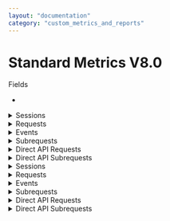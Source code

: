 ```yaml
---
layout: "documentation"
category: "custom_metrics_and_reports"
---
```

                            



Standard Metrics V8.0
=====================

Fields

*   
<details close markdown="block"><summary>Sessions</summary>
    
    1.  Session Environment guid - GUID of the environment.
    2.  Session Application Name - Name of the application.
    3.  Session Application Type - Type of the application. For example, Native and SPA.
    4.  Session Channel - Channel of application. For example, Mobile and Tablet.
    5.  Session Device Model - The model type of client device.
    6.  Session DeviceID - Unique ID of the device for the application.
    7.  Session Volt MX User ID - User ID of the end user using the app. Value has to be set using the setUserID API in the application.
    8.  Session OS Version - Version of the client device's OS.
    9.  Session Platform - Application platform. For example, iOS, Android.
    10.  Session City - Obtained from IP for geolocation mapping. This field is not populated if this detail cannot be resolved from the IP address.
    11.  Session Country - Obtained from IP for geolocation mapping. This field is not populated if this detail cannot be resolved from the IP address.
    12.  Session Region - Obtained from IP for geolocation mapping. This field is not populated if this detail cannot be resolved from the IP address.
    13.  Session Zip - Obtained from IP for geolocation mapping. This field is not populated if this detail cannot be resolved from the IP address.
    14.  Session TimeStamp\_Local – Timestamp of the session in the local time zone. The local time zone is set in the user’s profile in Volt MX Foundry console.
    15.  Session TimeStamp\_UTC – Timestamp of session init in UTC.
    16.  Session Error Message – Error message.
    17.  Session Error Stack Trace – Stack trace of error. Applicable for event types Error/Crash if the same is available for the type of error/Crash.
    18.  Session Volt MX Foundry (Foundry) app name – application name provided on creation of an app in Volt MX Foundry console.
    19.  Session Volt MX Foundry (Foundry) app guid – application guid generated on the creation of an app in Volt MX Foundry console.
    20.  Session Remote IP
    21.  Session Integration service version header – Version of the integration service requested by application in the service request header.
    22.  Session Integration service version – Version of the integration service served by the application server for a service request.
    23.  Session SDK Type - If an app is built using Volt MX Foundry SDK this will indicate the type of SDK such as iOS and PhoneGap.
    24.  Session SDK Version - Version of the Volt MX Foundry SDK used in the client binary.
    25.  Session Service Group - Integration service name of the service request for applications defined from Volt MX Foundry console.
    26.  Session User Agent - User agent of the client device from a network call.
    27.  Session Application Version - Version of the application.
    28.  Session Session Category - Type of session whether interactive or non - interactive.
    

*   </details>
<details close markdown="block"><summary>Requests</summary>
    
    1.  Request Environment guid - GUID of the environment.
    2.  Request Application Name - Name of the application.
    3.  Request Application Type - Type of the application. For example, Native and SPA.
    4.  Request Channel - Channel of application. For example, Mobile and Tablet.
    5.  Request Device Model - The model type of client device.
    6.  Request DeviceID - Unique ID of the device for the application.
    7.  Request OS Version - Version of the client device's OS.
    8.  Request Platform - Application platform. For example, iOS, Android.
    9.  Request Service ID
    10.  Request TimeStamp\_Local – Timestamp of an event in the local time zone. The local time zone is set in the user’s profile in Volt MX Foundry console.
    11.  Request TimeStamp\_UTC – Timestamp of an event in UTC.
    12.  Request City - Obtained from IP for geolocation mapping. This field is not populated if this detail cannot be resolved from the IP address.
    13.  Request Country - Obtained from IP for geolocation mapping. This field is not populated if this detail cannot be resolved from the IP address.
    14.  Request Region - Obtained from IP for geolocation mapping. This field is not populated if this detail cannot be resolved from the IP address.
    15.  Request Zip - Obtained from IP for geolocation mapping. This field is not populated if this detail cannot be resolved from the IP address.
    16.  Request Error Message – Contains any request message that is added by platform code or app developer to provide more info on error events.
    17.  Request Error Stack Trace – Stack trace of error. Applicable for event types Error/Crash if the same is available for the type of error/Crash.
    18.  Request SDK Type - If an app is built using Volt MX Foundry SDK this will indicate the type of SDK such as iOS and PhoneGap.
    19.  Request SDK Version - Version of the Volt MX Foundry SDK used in the client binary.
    20.  Request Volt MX Foundry (Foundry) app name– application name provided on creation of an app in Volt MX Foundry console.
    21.  Request Volt MX Foundry (Foundry) app guid – application guid generated on the creation of an app in Volt MX Foundry console.
    22.  Request Service Group - Integration service name of the service request for applications defined from Volt MX Foundry console.
    23.  Request FormID
    24.  Request Integration service version header – Version of the integration service requested by application in the service request header.
    25.  Request Integration service version – Version of the integration service served by the application server for a service request.
    26.  Request Object name – Name of the object that is mapped in a service request. Applicable for services with object mapping.
    27.  Request Object method – Type of the object method. For example, PUT and POST. Applicable for services with object mapping.
    28.  Request Volt MX User ID - User ID of the end user using the app. Value has to be set using the setUserID API in the application.
    29.  Request Remote IP
    30.  Request User Agent - User agent of the client device from a network call.
    31.  Request Application Version - Version of the application.
    32.  Request Service Type - Type of Volt MX Foundry service of the application. The values include Integration, Object, and Orchestration.
    33.  Request Connection Type - The type of connector. For example, JSON and XML.
    34.  Request Request Type - Type of Request from the device. For example, Upload and Download.
    35.  Request Request Bytes - Transaction request data in bytes.
    36.  Request Response Bytes - Transaction response data in bytes.
    37.  Request Sync Error - If an error occurs during a sync service call, the value of Request Sync Error is true. Otherwise, it is false.
    38.  Request Sync Mode - Sync Mode of the application. The values include Online and Offline.
    39.  Request Session Category - Type of session whether interactive or non - interactive.
    

*   </details>
<details close markdown="block"><summary>Events</summary>
    
    1.  Events Environment guid - GUID of the environment.
    2.  Event Application Name - Name of the application.
    3.  Event Application Type - Type of the application. For example, Native and SPA.
    4.  Event Channel - Channel of application. For example, Mobile and Tablet.
    5.  Event Platform - Application platform. For example, iOS and Android.
    6.  Event Device Model - The model type of client device.
    7.  Event User ID- Unique ID of the user.
    8.  Event DeviceID - Unique ID of the device for the application.
    9.  Event User Agent - User agent of the client device from a network call.
    10.  Event Application Version - Version of the application.
    11.  Event Plugin Version IDE - Plugin versions of Volt MX Iris Enterprise used for building the app. This will be populated only for Crash event type.
    12.  Event Plugin Version Platform - Plugin version of the platform (such as iOS plugin) used for building the app. This will be populated only for Crash event type.
    13.  Event SDK Type - If an app is built using Volt MX Foundry SDK this will indicate the type of SDK such as iOS and PhoneGap.
    14.  Event SDK Version - Version of the Volt MX Foundry SDK used in the client binary.
    15.  Event Type - The type of application event. For example, FormEntry and Gesture.
    16.  Event Sub Type - The event sub type of application event. Meaning of subtype depends on the event type. For FormEntry event subtype denotes form entered. For Gesture, it denotes the type of Gesture such as a double-click.
    17.  Event Form ID - Form ID of the form where the application event occurred.
    18.  Event Widget ID - Widget Id of the widget where the application event was triggered. Not applicable for events that do not involve a widget such as FormEntry and FormExit.
    19.  Event Flow Tag - Optional parameter that can be set by a developer via an API call to identify a flow. It helps in easy identification for data analysis.
    20.  Event Error Code - Error code if the event type is error and Exception code if the event type is an exception.
    21.  Event Error Message – Contains any event message that is added by platform code or app developer to provide more info on error events.
    22.  Event Error Crash Report – Crash Report from the device for event type Crash. Data is not symbolicated.
    23.  Event Custom Error Message – Contains any custom message that is added by platform code or app developer to provide more info on error events.
    24.  Event Error File – Application code file where an error occurred. Applicable for event types Error/Exception if the same is available for the type of error/exception.
    25.  Event Error Method – Application function call where an error occurred. Applicable for event types Error/Exception if the same is available for the type of error/exception.
    26.  Event Error Stack Trace – Stack trace of error. Applicable for event types Error/Crash if the same is available for the type of error/Crash.
    27.  Event Error Type – Type of error. For example, Error, Exception, and Crash.
    28.  Event Is Error – true if the event type is error/crash and false if the event type is an exception. Not applicable for other event types.
    29.  Event Response Status Code – Output status of the service response from the Volt MX Foundry server.
    30.  Event Meta Data – Any metadata sent as part of the events data. Typically this is applicable for event type error, exception, crash, and custom.
    31.  Event TimeStamp\_Local - Timestamp when the service request was received in the timestamp set in a user's profile in the manage cloud portal.
    32.  Event TimeStamp\_UTC - Timestamp of request in UTC.
    33.  Event Network Type - Mobile Network vs WiFi (networktype) - indicates the type of network during the time of the crash. Valid values are `mobilenetwork` and `WiFi`.
    

*   </details>
<details close markdown="block"><summary>Subrequests</summary>
    
    1.  Subrequest Environment guid - GUID of the environment.
    2.  Subrequest Application Name - Name of the application.
    3.  Subrequest Application Version - Version of the application.
    4.  Subrequest Application Type - Type of the application. For example, Native and SPA.
    5.  Subrequest Channel - Channel of application. For example, Mobile and Tablet.
    6.  Subrequest Device Model - Model of the client device.
    7.  Subrequest DeviceID - Unique ID of the device for the application.
    8.  Subrequest OS Version - Version of the client device's OS.
    9.  Subrequest Platform - Application platform. For example, iOS and Android.
    10.  Subrequest Parent Service ID
    11.  Subrequest Service ID
    12.  Subrequest TimeStamp\_Local – Timestamp of the request in the local time zone. The local time zone is set in the user’s profile in Volt MX Foundry console.
    13.  Subrequest TimeStamp\_UTC – Timestamp of the request in UTC.
    14.  Subrequest City - Obtained from IP for geolocation mapping. If this detail is not resolved from the IP address, this field is not populated.
    15.  Subrequest Country - Obtained from IP for geolocation mapping. If this detail is not resolved from the IP address, this field is not populated.
    16.  Subrequest Region - Obtained from IP for geolocation mapping. If this detail is not resolved from the IP address, this field is not populated.
    17.  Subrequest Zip - Obtained from IP for geolocation mapping. If this detail is not resolved from the IP address, this field is not populated.
    18.  Subrequest Error Message – Contains any request message that is added by either platform code or app developer to provide more information on error events.
    19.  Subrequest Error Stack Trace – Stack trace of error. Applicable for event types Error/Crash if the same is available for the type of error/Crash.
    20.  Subrequest SDK Type - If the app is built using Volt MX Foundry SDK, this field indicates the type of SDK such as iOS and PhoneGap.
    21.  Subrequest SDK Version - Version of the Volt MX Foundry SDK used in the client binary.
    22.  Subrequest Volt MX Foundry (Foundry) app name – Application name provided on creation of an app in Volt MX Foundry console.
    23.  Subrequest Volt MX Foundry (Foundry) app guid – Application guid generated on the creation of an app in Volt MX Foundry console.
    24.  Subrequest Parent Service Group - Parent service name of the service request for applications defined from Volt MX Foundry console.
    25.  Subrequest Service Group - Integration service name of the service request for applications defined from Volt MX Foundry console.
    26.  Subrequest FormID - Request FormID.
    27.  Subrequest Integration service version header – Version of the integration service requested by application in the service request header.
    28.  Subrequest Integration service version – Version of the integration service served by the application server for a service request.
    29.  Subrequest Object name – Name of the object that is mapped in the service request. It is applicable for services with object mapping.
    30.  Subrequest Object method – Type of the object method. For example, PUT and POST. It is applicable for services with object mapping.
    31.  Subrequest Volt MX User ID - User ID of the end user using the app. Value has to be set using the setUserID API in the application.
    32.  Subrequest Remote IP
    33.  Subrequest User Agent - User agent of the client device from a network call.
    34.  Subrequest Service Type - Type of Volt MX Foundry service of the application. The values include Integration, Orchestration, and Object.
    35.  Subrequest Connection Type - The type of connector. For example, JSON and XML.
    36.  Subrequest Request Type - Type of request from the device. For example, Upload and Download.
    37.  Subrequest Request Bytes - Transaction request data in bytes.
    38.  Subrequest Response Bytes - Transaction response data in bytes.
    39.  Subrequest Sync Error - If an error occurs during a sync service call, the value of Subrequest Sync Error is true. Otherwise, it is false.
    40.  Subrequest Sync Mode - Sync mode of the application. The values include Online and Offline.
    41.  Subrequest Session Category - Type of session whether interactive or non - interactive.
    

*   </details>
<details close markdown="block"><summary>Direct API Requests</summary>
    
    1.  API\_Request Environment guid - GUID of the environment.
    2.  API\_Request Application Name - Name of the application.
    3.  API\_Request Service ID
    4.  API\_Request TimeStamp\_Local – Timestamp of the request in the local time zone. The local time zone is set in the user’s profile in Volt MX Foundry console.
    5.  API\_Request TimeStamp\_UTC – Timestamp of the request in UTC.
    6.  API\_Request City - Obtained from IP for geolocation mapping. If this detail is not resolved from the IP address, this field is not populated.
    7.  API\_Request Country - Obtained from IP for geolocation mapping. If this detail is not resolved from the IP address, this field is not populated.
    8.  API\_Request Region - Obtained from IP for geolocation mapping. If this detail is not resolved from the IP address, this field is not populated.
    9.  API\_Request Zip - Obtained from IP for geolocation mapping. If this detail is not resolved from the IP address, this field is not populated.
    10.  API\_Request Error Message – Contains any request message that is added by platform code or app developer to provide more info on error events.
    11.  API\_Request Error Stack Trace – Stack trace of error. It is applicable for event types Error/Crash if the same is available for the type of error/Crash.
    12.  API\_Request SDK Type - If the app is built using Volt MX Foundry SDK, this field will indicate the type of SDK such as iOS and PhoneGap.
    13.  API\_Request SDK Version - Version of the Volt MX Foundry SDK used in the client binary.
    14.  API\_Request Volt MX Foundry (Foundry) app name– Application name provided on the creation of an app in Volt MX Foundry console.
    15.  API\_Request Volt MX Foundry (Foundry) app guid – Application guid generated on creation of an app in Volt MX Foundry console.
    16.  API\_Request Service Group - Integration service name of the service request for applications defined from Volt MX Foundry console.
    17.  API\_Request FormID - Request FormID.
    18.  API\_Request Integration service version header – Version of the integration service requested by application in the service request header.
    19.  API\_Request Integration service version – Version of the integration service served by the application server for a service request.
    20.  API\_Request Object name – Name of the object that is mapped in the service request. It is applicable for services with object mapping.
    21.  API\_Request Object method – Type of the object method. For example, PUT and POST. It is applicable for services with object mapping.
    22.  API\_Request Volt MX User ID - User ID of the end user using the app. Value has to be set using the setUserID API in the application.
    23.  API\_Request Remote IP
    24.  API\_Request User Agent - User agent of the client device from a network call.
    25.  API\_Request Service Type - Type of Volt MX Foundry service of the application. The values include Integration, Orchestration, and Object.
    26.  API\_Request Connection Type - The type of connector. For example, JSON and XML.
    27.  API\_Request Request Type - Type of request from the device. For example, Upload and Download.
    28.  API\_Request Request Bytes - Transaction request data in bytes.
    29.  API\_Request Response Bytes - Transaction response data in bytes.
    30.  API\_Request Sync Error - If any error occurs during a sync service call, the value of API\_Request Sync Error is true. Otherwise, it is false.
    31.  API\_Request Sync Mode - Sync mode of the application. The values include Online and Offline.
    32.  API\_Request Session Category - Type of session whether interactive or non - interactive.
    
*   </details>
<details close markdown="block"><summary>Direct API Subrequests</summary>
    
    1.  API\_SubRequest Environment guid - GUID of the environment.
    2.  API\_SubRequest Application Name - Name of the application.
    3.  API\_SubRequest Parent Service ID
    4.  API\_SubRequest Service ID
    5.  API\_SubRequest TimeStamp\_Local – Timestamp of the request in the local time zone. The local time zone is set in the user’s profile in Volt MX Foundry console.
    6.  API\_SubRequest TimeStamp\_UTC – Timestamp of the request in UTC.
    7.  API\_SubRequest City - Obtained from IP for geolocation mapping. This field is not populated if this detail cannot be resolved from the IP address.
    8.  API\_SubRequest Country - Obtained from IP for geolocation mapping. This field is not populated if this detail cannot be resolved from the IP address.
    9.  API\_SubRequest Region - Obtained from IP for geolocation mapping. This field is not populated if this detail cannot be resolved from the IP address.
    10.  API\_SubRequest Zip - Obtained from IP for geolocation mapping. This field is not populated if this detail cannot be resolved from the IP address.
    11.  API\_SubRequest Error Message – Contains any request message that is added by platform code or app developer to provide more info on error events.
    12.  API\_SubRequest Error Stack Trace – Stack trace of error. It is applicable for event types Error/Crash if the same is available for the type of error/Crash.
    13.  API\_SubRequest SDK Type - If the app is built using Volt MX Foundry SDK this will indicate the type of SDK such as iOS and PhoneGap.
    14.  API\_SubRequest SDK Version - Version of the Volt MX Foundry SDK used in the client binary.
    15.  API\_SubRequest Volt MX Foundry (Foundry) app name – Application name provided on creation of an app in Volt MX Foundry console.
    16.  API\_SubRequest Volt MX Foundry (Foundry) app guid – Application guid generated on the creation of an app in Volt MX Foundry console.
    17.  API\_SubRequest Parent Service Group - Parent service name of the service request for applications defined from Volt MX Foundry console.
    18.  API\_SubRequest Service Group - Integration service name of the service request for applications defined from Volt MX Foundry console.
    19.  API\_SubRequest FormID - Request FormID.
    20.  API\_SubRequest Integration service version header – Version of the integration service requested by application in the service request header.
    21.  API\_SubRequest Integration service version – Version of the integration service served by the application server for a service request.
    22.  API\_SubRequest Object name – Name of the object that is mapped in the service request. It is applicable for services with object mapping.
    23.  API\_SubRequest Object method – Type of the object method. For example, PUT and POST. It is applicable for services with object mapping.
    24.  API\_SubRequest Volt MX User ID - User ID of the end user using the app. Value has to be set using the setUserID API in the application.
    25.  API\_SubRequest Remote IP
    26.  API\_SubRequest User Agent - Type of Volt MX Foundry service of the application. The values include Integration, Orchestration, and Object.
    27.  API\_SubRequest Service Type
    28.  API\_SubRequest Connection Type - The type of connector. For example, JSON and XML.
    29.  API\_SubRequest Request Type - Type of request from the device. For example, Upload and Download.
    30.  API\_SubRequest Request Bytes - Transaction request data in bytes.
    31.  API\_SubRequest Response Bytes - Transaction response data in bytes.
    32.  API\_SubRequest Sync Error - If any error occurs during a sync service call, the value of API\_SubRequest Sync Error is true. Otherwise, it is false.
    33.  API\_SubRequest Sync Mode - Sync mode of the application. The values include Online and Offline.
    34.  API\_SubRequest Session Category - Type of session whether interactive or non - interactive.
    

Measures

*   </details>
<details close markdown="block"><summary>Sessions</summary>
    
    1.  Session HTTP Response Code
    2.  Session Response Status Code
    3.  Session Session Key
    4.  Session Total Duration
    

*   </details>
<details close markdown="block"><summary>Requests</summary>
    
    1.  Request HTTP Response Code – HTTP code of the service response obtained by the device.
    2.  Request Response Status Code – Output status of the service response from the Volt MX Foundry server.
    3.  Request Session Key – Unique session identifier for application session data from session init call.
    4.  Request Total Duration \- Total time spent in Volt MX app services server for the service call, from the time request was received by the server until the response was sent back to the device. Total duration is equal to the sum of all the duration fields.
    5.  Request Internal Duration - Time spent by the service call in Volt MX App Services for internal processing.
    6.  Request PostProcessor Duration - Time spent by the service call in Volt MX app services in custom post-processing logic in the service.
    7.  Request PreProcessor Duration - Time spent by the service call in Volt MX app services in custom pre-processing logic in the service.
    8.  Request Parse Duration - Time spent by the service call in Volt MX app services in parsing the response from an external source.
    9.  Request External Duration - Time spent by the service call in Volt MX App Services for an external call from Volt MX Server to the backend.
    10.  Request Total Duration - Total time spent in Volt MX app services server for the service call, from the time request was received by the server until the response was sent back to the device. Total duration is equal to the sum of all the duration fields.
    11.  Request Response Status Code
    12.  Request HTTP Response Code – HTTP code of the service response obtained by the device.
    13.  Request Object mapping duration (request) – Time taken to map the object detail into service request by Volt MX app services.
    14.  Request Object mapping duration (response) – Time taken to map the object detail into service response by Volt MX app services.
    15.  Request Request\_Key
    16.  Request session\_key
    17.  Request Total Records Synced - Total number of records that are either downloaded or uploaded during a sync service call.
    18.  Request Request Data Processing Duration - Time taken to parse the data and convert to JSON for a request.
    19.  Request Response Data Processing Duration -Time taken to parse the data and convert to JSON for a response.
    20.  Request Custom-Conflict Duration - Time taken to execute built-in interceptor logic for conflicts in milliseconds.
    21.  Request Conflict Count - Number of conflicts occurred during a sync service call.
    

*   </details>
<details close markdown="block"><summary>Events</summary>
    
    1.  Event Error Line – Line number in application code file where the error occurred. Applicable for event types error/exception.
    2.  Event HTTP Response Code – HTTP code of the service response obtained by the device.
    3.  Event Response Time – Response time as viewed by the client device. That is the time since service the request is sent from device to server and response obtained back in the device.
    4.  Event Session Key - Unique session identifier for the session in which the application event occurred.
    5.  Event Request Key
    6.  Event Disk Memory Free - indicate free memory in the internal disk in MB.
    7.  Event Disk Memory Total - indicates total memory in the internal disk in MB.
    8.  Event Sd Memory Free - indicates free memory available in SD card in MB.
    9.  Event Sd Memory Total - indicates battery level during the time of the crash. This will be a number indicator % available of battery.
    10.  Event Battery Charge Level - indicates battery level during the time of the crash. This will be a number indicator % available of battery.
    11.  Event Memory Usage – RAM - indicates the memory used when the app crashes.
    12.  Event CPU Usage - indicates the % of CPU being used at the time of the crash.
    13.  Event Form Duration - The amount of time spent in a particular form in milliseconds.
    14.  Event Load Duration - The amount of time taken in milliseconds for an app to load.
    15.  Event Fore Duration - The amount of time in milliseconds spent by an app in the foreground.
    

*   </details>
<details close markdown="block"><summary>Subrequests</summary>
    
    1.  Subrequest HTTP Response Code – HTTP code of the service response obtained by the device.
    2.  Subrequest Response Status Code – Output status of the service response from the Volt MX Foundry server.
    3.  Subrequest Session Key – Unique session identifier for application session data from session init call.
    4.  Subrequest Total Duration - Total time spent in Volt MX app services server for the service call, from the time request was received by the server until the response was sent back to the device. Total duration is equal to the sum of all the duration fields.
    5.  Subrequest Internal Duration - Time spent by the service call in Volt MX App Services for internal processing.
    6.  Subrequest PostProcessor Duration - Time spent by the service call in Volt MX app services in custom post-processing logic in the service.
    7.  Subrequest PreProcessor Duration - Time spent by the service call in Volt MX app services in custom pre-processing logic in the service.
    8.  Subrequest Parse Duration - Time spent by the service call in Volt MX app services in parsing the response from an external source.
    9.  Subrequest External Duration - Time spent by the service call in Volt MX App Services for an external call from Volt MX Server to the backend.
    10.  Subrequest Total Duration - Total time spent in Volt MX app services server for the service call, from the time request was received by the server until the response was sent back to the device. Total duration is equal to the sum of all the duration fields.
    11.  Subrequest Response Status Code
    12.  Subrequest HTTP Response Code – HTTP code of the service response obtained by the device.
    13.  Subrequest Object mapping duration (request) – Time taken to map the object detail into service request by Volt MX app services.
    14.  Subrequest Object mapping duration (response) – Time taken to map the object detail into service response by Volt MX app services.
    15.  Subrequest Request\_Key
    16.  Subrequest Total Records Synced - Total number of records that are either downloaded or uploaded during a sync service call.
    17.  Subrequest Request Data Processing Duration - Time taken to parse the data and convert to JSON for a request.
    18.  Subrequest Response Data Processing Duration - Time taken to parse the data and convert to JSON for a response.
    19.  Subrequest Custom-Conflict Duration - Time taken to execute built-in interceptor logic for conflicts in milliseconds.
    20.  Subrequest Conflict Count - Number of conflicts occurred during a sync service call.
    

*   </details>
<details close markdown="block"><summary>Direct API Requests</summary>
    
    1.  API\_Request HTTP Response Code – HTTP code of the service response obtained by the device.
    2.  API\_Request Response Status Code – Output status of the service response from the Volt MX Foundry server.
    3.  API\_Request Total Duration - Total time spent in Volt MX app services server for the service call, from the time request was received by the server until the response was sent back to the device. Total duration is equal to the sum of all the duration fields.
    4.  API\_Request Internal Duration - Time spent by the service call in Volt MX App Services for internal processing.
    5.  API\_Request PostProcessor Duration - Time spent by the service call in Volt MX app services in custom post-processing logic in the service.
    6.  API\_Request PreProcessor Duration - Time spent by the service call in Volt MX app services in custom pre-processing logic in the service.
    7.  API\_Request Parse Duration - Time spent by the service call in Volt MX app services in parsing the response from an external source.
    8.  API\_Request External Duration - Time spent by the service call in Volt MX App Services for an external call from Volt MX Server to the backend.
    9.  API\_Request Total Duration - Total time spent in Volt MX app services server for the service call, from the time request was received by the server until the response was sent back to the device. Total duration is equal to the sum of all the duration fields.
    10.  API\_Request Response Status Code
    11.  API\_Request HTTP Response Code – HTTP code of the service response obtained by the device.
    12.  API\_Request Object mapping duration (request) – Time taken to map the object detail into service request by Volt MX app services.
    13.  API\_Request Object mapping duration (response) – Time taken to map the object detail into service response by Volt MX app services.
    14.  API\_Request Request\_Key
    15.  API\_Request Total Records Synced - Total number of records that are either downloaded or uploaded during a sync service call.
    16.  API\_Request Request Data Processing Duration - Time taken to parse the data and convert to JSON for a request.
    17.  API\_Request Response Data Processing Duration - Time taken to parse the data and convert to JSON for a response.
    18.  API\_Request Custom-Conflict Duration - Time taken to execute built-in interceptor logic for conflicts in milliseconds.
    19.  API\_Request Conflict Count - Number of conflicts occurred during a sync service call.
    
*   </details>
<details close markdown="block"><summary>Direct API Subrequests</summary>
    
    1.  API\_SubRequest HTTP Response Code – HTTP code of the service response obtained by the device.
    2.  API\_SubRequest Response Status Code – Output status of the service response from the Volt MX Foundry server.
    3.  API\_SubRequest Total Duration - Total time spent in Volt MX app services server for the service call, from the time request was received by the server until the response was sent back to the device. Total duration is equal to the sum of all the duration fields.
    4.  API\_SubRequest Internal Duration - Time spent by the service call in Volt MX App Services for internal processing.
    5.  API\_SubRequest PostProcessor Duration - Time spent by the service call in Volt MX app services in custom post-processing logic in the service.
    6.  API\_SubRequest PreProcessor Duration - Time spent by the service call in Volt MX app services in custom pre-processing logic in the service.
    7.  API\_SubRequest Parse Duration - Time spent by the service call in Volt MX app services in parsing the response from an external source.
    8.  API\_SubRequest External Duration - Time spent by the service call in Volt MX App Services for an external call from Volt MX Server to the backend.
    9.  API\_SubRequest Total Duration - Total time spent in Volt MX app services server for the service call, from the time request was received by the server until the response was sent back to the device. Total duration is equal to the sum of all the duration fields.
    10.  API\_SubRequest Response Status Code
    11.  API\_SubRequest HTTP Response Code – HTTP code of the service response obtained by the device.
    12.  API\_SubRequest Object mapping duration (request) – Time taken to map the object detail into service request by Volt MX app services.
    13.  API\_SubRequest Object mapping duration (response) – Time taken to map the object detail into service response by Volt MX app services.
    14.  API\_SubRequest Request\_Key
    15.  API\_SubRequest Total Records Synced - Total number of records that are either downloaded or uploaded during a sync service call.
    16.  API\_SubRequest Request Data Processing Duration - Time taken to parse the data and convert to JSON for a request.
    17.  API\_SubRequest Response Data Processing Duration - Time taken to parse the data and convert to JSON for a response.
    18.  API\_SubRequest Custom-Conflict Duration - Time taken to execute built-in interceptor logic for conflicts in milliseconds.
    19.  API\_SubRequest Conflict Count - Number of conflicts occurred during a sync service call.
    

> **Note:**  
*   Not all fields will have values for all scenarios. For example, SD card is not relevant for iOS and those fields will be empty for iOS. Similarly, if some information is not obtained from a device during an error or crash, the same will reflect in the report.  
*   Similar data is sometimes made available for different types of data such as Events, Session, Service Requests, Error as data is stored in different tables for them and having different fields called out enables a more optimized query to run if only one type of network call is used in a custom report.  
*   All duration fields indicate time duration in milliseconds.      
*   To view only Custom Metrics service-related data for an application, add a pre-filter or filter while creating reports for Service ID equals "capturevoltmxcustommetrics".  

